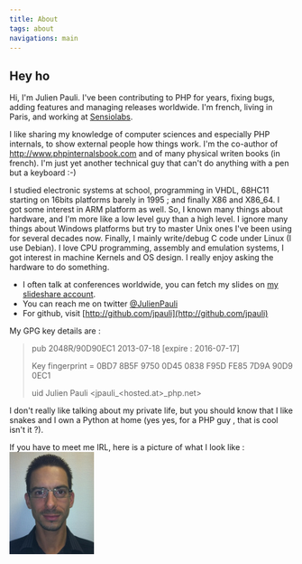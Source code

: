 ```yaml
---
title: About
tags: about
navigations: main
---
```


Hey ho
------

Hi, I'm Julien Pauli. I've been contributing to PHP for years, fixing bugs, adding features and managing releases worldwide.
I'm french, living in Paris, and working at [Sensiolabs](http://www.sensiolabs.com).

I like sharing my knowledge of computer sciences and especially PHP internals, to show external people how things work. I'm the co-author of <http://www.phpinternalsbook.com> and of many physical writen books (in french).
I'm just yet another technical guy that can't do anything with a pen but a keyboard :-)

I studied electronic systems at school, programming in VHDL, 68HC11 starting on 16bits platforms barely in 1995 ; and finally X86 and X86_64. I got some interest in ARM platform as well.
So, I known many things about hardware, and I'm more like a low level guy than a high level. I ignore many things about Windows platforms but try to master Unix ones I've been using for several decades now.
Finally, I mainly write/debug C code under Linux (I use Debian). I love CPU programming, assembly and emulation systems, I got interest in machine Kernels and OS design. I really enjoy asking the hardware to do something.

* I often talk at conferences worldwide, you can fetch my slides on [my slideshare account](http://www.slideshare.net/jpauli/).
* You can reach me on twitter [@JulienPauli](http://twitter.com/JulienPauli)
* For github, visit [http://github.com/jpauli](http://github.com/jpauli)

My GPG key details are :
> pub 2048R/90D90EC1 2013-07-18 [expire : 2016-07-17]
> 
> Key fingerprint = 0BD7 8B5F 9750 0D45 0838  F95D FE85 7D9A 90D9 0EC1
> 
> uid Julien Pauli <jpauli_<hosted.at\>_php.net\>

I don't really like talking about my private life, but you should know that I like snakes and I own a Python at home (yes yes, for a PHP guy , that is cool isn't it ?).

If you have to meet me IRL, here is a picture of what I look like : ![Julien](img/julienP.jpg)
